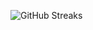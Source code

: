 ![GitHub Streaks](https://github-streaks-mqc9.onrender.com/streak/happilli/image?theme=midnight&cache_bust=1742874856)
